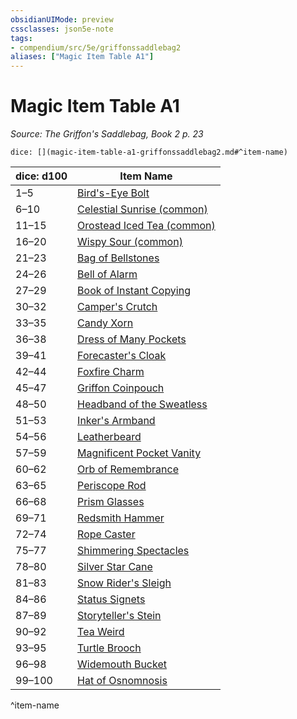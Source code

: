 ```yaml
---
obsidianUIMode: preview
cssclasses: json5e-note
tags:
- compendium/src/5e/griffonssaddlebag2
aliases: ["Magic Item Table A1"]
---
```

# Magic Item Table A1
*Source: The Griffon's Saddlebag, Book 2 p. 23* 

`dice: [](magic-item-table-a1-griffonssaddlebag2.md#^item-name)`

| dice: d100 | Item Name |
|------------|-----------|
| 1–5 | [Bird's-Eye Bolt](compendium/items/birds-eye-bolt-griffonssaddlebag2.md) |
| 6–10 | [Celestial Sunrise (common)](compendium/items/celestial-sunrise-common-griffonssaddlebag2.md) |
| 11–15 | [Orostead Iced Tea (common)](compendium/items/orostead-iced-tea-common-griffonssaddlebag2.md) |
| 16–20 | [Wispy Sour (common)](compendium/items/wispy-sour-common-griffonssaddlebag2.md) |
| 21–23 | [Bag of Bellstones](compendium/items/bag-of-bellstones-griffonssaddlebag2.md) |
| 24–26 | [Bell of Alarm](compendium/items/bell-of-alarm-griffonssaddlebag2.md) |
| 27–29 | [Book of Instant Copying](compendium/items/book-of-instant-copying-griffonssaddlebag2.md) |
| 30–32 | [Camper's Crutch](compendium/items/campers-crutch-griffonssaddlebag2.md) |
| 33–35 | [Candy Xorn](compendium/items/candy-xorn-griffonssaddlebag2.md) |
| 36–38 | [Dress of Many Pockets](compendium/items/dress-of-many-pockets-griffonssaddlebag2.md) |
| 39–41 | [Forecaster's Cloak](compendium/items/forecasters-cloak-griffonssaddlebag2.md) |
| 42–44 | [Foxfire Charm](compendium/items/foxfire-charm-griffonssaddlebag2.md) |
| 45–47 | [Griffon Coinpouch](compendium/items/griffon-coinpouch-griffonssaddlebag2.md) |
| 48–50 | [Headband of the Sweatless](compendium/items/headband-of-the-sweatless-griffonssaddlebag2.md) |
| 51–53 | [Inker's Armband](compendium/items/inkers-armband-griffonssaddlebag2.md) |
| 54–56 | [Leatherbeard](compendium/items/leatherbeard-griffonssaddlebag2.md) |
| 57–59 | [Magnificent Pocket Vanity](compendium/items/magnificent-pocket-vanity-griffonssaddlebag2.md) |
| 60–62 | [Orb of Remembrance](compendium/items/orb-of-remembrance-griffonssaddlebag2.md) |
| 63–65 | [Periscope Rod](compendium/items/periscope-rod-griffonssaddlebag2.md) |
| 66–68 | [Prism Glasses](compendium/items/prism-glasses-griffonssaddlebag2.md) |
| 69–71 | [Redsmith Hammer](compendium/items/redsmith-hammer-griffonssaddlebag2.md) |
| 72–74 | [Rope Caster](compendium/items/rope-caster-griffonssaddlebag2.md) |
| 75–77 | [Shimmering Spectacles](compendium/items/shimmering-spectacles-griffonssaddlebag2.md) |
| 78–80 | [Silver Star Cane](compendium/items/silver-star-cane-griffonssaddlebag2.md) |
| 81–83 | [Snow Rider's Sleigh](compendium/items/snow-riders-sleigh-griffonssaddlebag2.md) |
| 84–86 | [Status Signets](compendium/items/status-signets-griffonssaddlebag2.md) |
| 87–89 | [Storyteller's Stein](compendium/items/storytellers-stein-griffonssaddlebag2.md) |
| 90–92 | [Tea Weird](compendium/items/tea-weird-griffonssaddlebag2.md) |
| 93–95 | [Turtle Brooch](compendium/items/turtle-brooch-griffonssaddlebag2.md) |
| 96–98 | [Widemouth Bucket](compendium/items/widemouth-bucket-griffonssaddlebag2.md) |
| 99–100 | [Hat of Osnomnosis](compendium/items/hat-of-osnomnosis-griffonssaddlebag2.md) |
^item-name